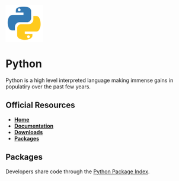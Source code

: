 <p align="left"><img src="../img/logo_python.png" width="100px" height="100x"></p>

# Python

Python is a high level interpreted language making immense gains in populatiry over the past few years.

## Official Resources
- **[Home](https://www.python.org/)**
- **[Documentation](https://www.python.org/doc)**
- **[Downloads](https://www.python.org/downloads)**
- **[Packages](https://pypi.org/)**

## Packages

Developers share code through the [Python Package Index](https://pypi.org/).
